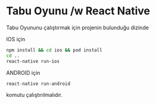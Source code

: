 # Tabu Oyunu /w React Native

Tabu Oyununu çalıştırmak için projenin bulunduğu dizinde

IOS için

```sh
npm install && cd ios && pod install
cd ..
react-native run-ios
```

ANDROID için

```sh
react-native run-android
```
komutu çalıştırılmalıdır.

